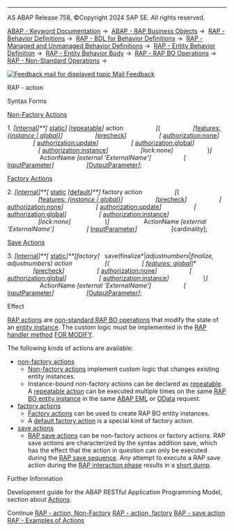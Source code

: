   

* * *

AS ABAP Release 758, ©Copyright 2024 SAP SE. All rights reserved.

[ABAP - Keyword Documentation](https://help.sap.com/doc/abapdocu_758_index_htm/7.58/en-US/abenabap.htm) →  [ABAP - RAP Business Objects](https://help.sap.com/doc/abapdocu_758_index_htm/7.58/en-US/abenabap_rap.htm) →  [RAP - Behavior Definitions](https://help.sap.com/doc/abapdocu_758_index_htm/7.58/en-US/abencds_bdef.htm) →  [RAP - BDL for Behavior Definitions](https://help.sap.com/doc/abapdocu_758_index_htm/7.58/en-US/abenbdl.htm) →  [RAP - Managed and Unmanaged Behavior Definitions](https://help.sap.com/doc/abapdocu_758_index_htm/7.58/en-US/abenbdl_rap_bo.htm) →  [RAP - Entity Behavior Definition](https://help.sap.com/doc/abapdocu_758_index_htm/7.58/en-US/abenbdl_define_beh.htm) →  [RAP - Entity Behavior Body](https://help.sap.com/doc/abapdocu_758_index_htm/7.58/en-US/abenbdl_body.htm) →  [RAP - RAP BO Operations](https://help.sap.com/doc/abapdocu_758_index_htm/7.58/en-US/abenbdl_operations.htm) →  [RAP - Non-Standard Operations](https://help.sap.com/doc/abapdocu_758_index_htm/7.58/en-US/abenbdl_nonstandard.htm) → 

 [![](Mail.gif?object=Mail.gif "Feedback mail for displayed topic") Mail Feedback](mailto:f1_help@sap.com?subject=Feedback%20on%20ABAP%20Documentation&body=Document:%20RAP%20-%20action%2C%20ABENBDL_ACTION%2C%20758%0D%0A%0D%0AError:%0D%0A%0D%0A%0D%0A%0D%0ASuggestion%20for%20improvement:)

RAP - action

Syntax Forms

[Non-Factory Actions](https://help.sap.com/doc/abapdocu_758_index_htm/7.58/en-US/abenbdl_action_nonfactory.htm)

1\. *\[*[internal](https://help.sap.com/doc/abapdocu_758_index_htm/7.58/en-US/abenbdl_internal.htm)*\]**\[* [static](https://help.sap.com/doc/abapdocu_758_index_htm/7.58/en-US/abenbdl_static.htm)*\]* *\[*[repeatable](https://help.sap.com/doc/abapdocu_758_index_htm/7.58/en-US/abenbdl_action_repeatable.htm)*\]* action
                  *\[*(
                  *\[*[features: *{*instance *|* global*}*](https://help.sap.com/doc/abapdocu_758_index_htm/7.58/en-US/abenbdl_actions_fc.htm)*\]*
                  *\[*[precheck](https://help.sap.com/doc/abapdocu_758_index_htm/7.58/en-US/abenbdl_precheck.htm)*\]*
                  *\[* [authorization:none](https://help.sap.com/doc/abapdocu_758_index_htm/7.58/en-US/abenbdl_actions_auth.htm)*\]*
                  *\[* [authorization:update](https://help.sap.com/doc/abapdocu_758_index_htm/7.58/en-US/abenbdl_actions_auth_update.htm)*\]*
                  *\[* [authorization:global](https://help.sap.com/doc/abapdocu_758_index_htm/7.58/en-US/abenbdl_actions_auth_global.htm)*\]*
                  *\[* [authorization:instance](https://help.sap.com/doc/abapdocu_758_index_htm/7.58/en-US/abenbdl_actions_auth_instance.htm)*\]*
                  *\[*lock:none*\]*
                   )*\]*
                   ActionName *\[*external 'ExternalName'*\]*
                  *\[* [InputParameter](https://help.sap.com/doc/abapdocu_758_index_htm/7.58/en-US/abenbdl_action_input_param.htm)*\]*
                  *\[*[OutputParameter](https://help.sap.com/doc/abapdocu_758_index_htm/7.58/en-US/abenbdl_action_output_para.htm)*\]*;

[Factory Actions](https://help.sap.com/doc/abapdocu_758_index_htm/7.58/en-US/abenbdl_action_factory.htm)

2\. *\[*[internal](https://help.sap.com/doc/abapdocu_758_index_htm/7.58/en-US/abenbdl_internal.htm)*\]**\[* [static](https://help.sap.com/doc/abapdocu_758_index_htm/7.58/en-US/abenbdl_static.htm) *\[*[default](https://help.sap.com/doc/abapdocu_758_index_htm/7.58/en-US/abenbdl_action_default_factory.htm)*\]**\]* factory action
                  *\[*(
                  *\[*[features: *{*instance *|* global*}*](https://help.sap.com/doc/abapdocu_758_index_htm/7.58/en-US/abenbdl_actions_fc.htm)*\]*
                  *\[*[precheck](https://help.sap.com/doc/abapdocu_758_index_htm/7.58/en-US/abenbdl_precheck.htm)*\]*
                  *\[* [authorization:none](https://help.sap.com/doc/abapdocu_758_index_htm/7.58/en-US/abenbdl_actions_auth.htm)*\]*
                  *\[* [authorization:update](https://help.sap.com/doc/abapdocu_758_index_htm/7.58/en-US/abenbdl_actions_auth_update.htm)*\]*
                  *\[* [authorization:global](https://help.sap.com/doc/abapdocu_758_index_htm/7.58/en-US/abenbdl_actions_auth_global.htm)*\]*
                  *\[* [authorization:instance](https://help.sap.com/doc/abapdocu_758_index_htm/7.58/en-US/abenbdl_actions_auth_instance.htm)*\]*
                  *\[*lock:none*\]*
                   )*\]*
                   ActionName *\[*external 'ExternalName'*\]*
                  *\[* [InputParameter](https://help.sap.com/doc/abapdocu_758_index_htm/7.58/en-US/abenbdl_action_input_param.htm)*\]*
                   \[cardinality\];

[Save Actions](https://help.sap.com/doc/abapdocu_758_index_htm/7.58/en-US/abenbdl_action_onsave.htm)

3\. *\[*[internal](https://help.sap.com/doc/abapdocu_758_index_htm/7.58/en-US/abenbdl_internal.htm)*\]**\[* [static](https://help.sap.com/doc/abapdocu_758_index_htm/7.58/en-US/abenbdl_static.htm)*\]**\[*factory*\]*
  save(finalize*|*adjustnumbers*|*finalize, adjustnumbers) action
                  *\[*(
                  *\[* [features: global](https://help.sap.com/doc/abapdocu_758_index_htm/7.58/en-US/abenbdl_actions_fc.htm)*\]*
                  *\[*[precheck](https://help.sap.com/doc/abapdocu_758_index_htm/7.58/en-US/abenbdl_precheck.htm)*\]*
                  *\[* [authorization:none](https://help.sap.com/doc/abapdocu_758_index_htm/7.58/en-US/abenbdl_actions_auth.htm)*\]*
                  *\[* [authorization:global](https://help.sap.com/doc/abapdocu_758_index_htm/7.58/en-US/abenbdl_actions_auth_global.htm)*\]*
                  *\[* [authorization:instance](https://help.sap.com/doc/abapdocu_758_index_htm/7.58/en-US/abenbdl_actions_auth_instance.htm)*\]*
                   )*\]*
                   ActionName *\[*external 'ExternalName'*\]*
                  *\[* [InputParameter](https://help.sap.com/doc/abapdocu_758_index_htm/7.58/en-US/abenbdl_action_input_param.htm)*\]*
                  *\[*[OutputParameter](https://help.sap.com/doc/abapdocu_758_index_htm/7.58/en-US/abenbdl_action_output_para.htm)*\]*;

Effect

[RAP actions](https://help.sap.com/doc/abapdocu_758_index_htm/7.58/en-US/abenrap_action_glosry.htm "Glossary Entry") are [non-standard RAP BO operations](https://help.sap.com/doc/abapdocu_758_index_htm/7.58/en-US/abenrap_nstandard_operation_glosry.htm "Glossary Entry") that modify the state of an [entity instance](https://help.sap.com/doc/abapdocu_758_index_htm/7.58/en-US/abenrap_bo_instance_glosry.htm "Glossary Entry"). The custom logic must be implemented in the [RAP handler method](https://help.sap.com/doc/abapdocu_758_index_htm/7.58/en-US/abenabp_handler_method_glosry.htm "Glossary Entry") [FOR MODIFY](https://help.sap.com/doc/abapdocu_758_index_htm/7.58/en-US/abaphandler_meth_modify.htm).

The following kinds of actions are available:

-   [non-factory actions](https://help.sap.com/doc/abapdocu_758_index_htm/7.58/en-US/abenbdl_action_nonfactory.htm)
    -   [Non-factory actions](https://help.sap.com/doc/abapdocu_758_index_htm/7.58/en-US/abenrap_factory_action_glosry.htm "Glossary Entry") implement custom logic that changes existing entity instances.
    -   Instance-bound non-factory actions can be declared as [repeatable](https://help.sap.com/doc/abapdocu_758_index_htm/7.58/en-US/abenbdl_action_repeatable.htm). A [repeatable action](https://help.sap.com/doc/abapdocu_758_index_htm/7.58/en-US/abenrap_repeatable_action_glosry.htm "Glossary Entry") can be executed multiple times on the same [RAP BO entity instance](https://help.sap.com/doc/abapdocu_758_index_htm/7.58/en-US/abenrap_bo_entity_inst_glosry.htm "Glossary Entry") in the same [ABAP EML](https://help.sap.com/doc/abapdocu_758_index_htm/7.58/en-US/abenabap_eml_glosry.htm "Glossary Entry") or [OData](https://help.sap.com/doc/abapdocu_758_index_htm/7.58/en-US/abenodata_glosry.htm "Glossary Entry") request.
-   [factory actions](https://help.sap.com/doc/abapdocu_758_index_htm/7.58/en-US/abenbdl_action_factory.htm)
    -   [Factory actions](https://help.sap.com/doc/abapdocu_758_index_htm/7.58/en-US/abenrap_factory_action_glosry.htm "Glossary Entry") can be used to create RAP BO entity instances.
    -   A [default factory action](https://help.sap.com/doc/abapdocu_758_index_htm/7.58/en-US/abenbdl_action_default_factory.htm) is a special kind of factory action.
-   [save actions](https://help.sap.com/doc/abapdocu_758_index_htm/7.58/en-US/abenbdl_action_onsave.htm)
    -   [RAP save actions](https://help.sap.com/doc/abapdocu_758_index_htm/7.58/en-US/abenrap_save_action_glosry.htm "Glossary Entry") can be non-factory actions or factory actions. RAP save actions are characterized by the syntax addition save, which has the effect that the action in question can only be executed during the [RAP save sequence](https://help.sap.com/doc/abapdocu_758_index_htm/7.58/en-US/abenrap_save_seq_glosry.htm "Glossary Entry"). Any attempt to execute a RAP save action during the [RAP interaction phase](https://help.sap.com/doc/abapdocu_758_index_htm/7.58/en-US/abenrap_int_phase_glosry.htm "Glossary Entry") results in a [short dump](https://help.sap.com/doc/abapdocu_758_index_htm/7.58/en-US/abenshort_dump_glosry.htm "Glossary Entry").

Further Information

Development guide for the ABAP RESTful Application Programming Model, section about [Actions](https://help.sap.com/docs/ABAP_Cloud/f055b8bf582d4f34b91da667bc1fcce6/83bad707a5a241a2ae93953d81d17a6b?version=sap_cross_product_abap).

Continue
[RAP - action, Non-Factory](https://help.sap.com/doc/abapdocu_758_index_htm/7.58/en-US/abenbdl_action_nonfactory.htm)
[RAP - action, factory](https://help.sap.com/doc/abapdocu_758_index_htm/7.58/en-US/abenbdl_action_factory.htm)
[RAP - save action](https://help.sap.com/doc/abapdocu_758_index_htm/7.58/en-US/abenbdl_action_onsave.htm)
[RAP - Examples of Actions](https://help.sap.com/doc/abapdocu_758_index_htm/7.58/en-US/abenbdl_action_abexas.htm)